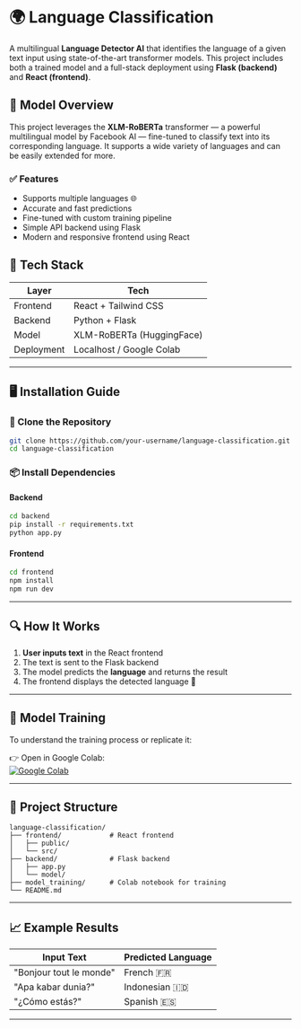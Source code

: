 
# 🌍 Language Classification

A multilingual **Language Detector AI** that identifies the language of a given text input using state-of-the-art transformer models. This project includes both a trained model and a full-stack deployment using **Flask (backend)** and **React (frontend)**.

## 🧠 Model Overview

This project leverages the **XLM-RoBERTa** transformer — a powerful multilingual model by Facebook AI — fine-tuned to classify text into its corresponding language. It supports a wide variety of languages and can be easily extended for more.

### ✅ Features
- Supports multiple languages 🌐  
- Accurate and fast predictions  
- Fine-tuned with custom training pipeline  
- Simple API backend using Flask  
- Modern and responsive frontend using React  

## 🧩 Tech Stack

| Layer        | Tech                    |
|--------------|-------------------------|
| Frontend     | React + Tailwind CSS    |
| Backend      | Python + Flask          |
| Model        | XLM-RoBERTa (HuggingFace) |
| Deployment   | Localhost / Google Colab |

---

## 🖥️ Installation Guide

### 🔧 Clone the Repository

```bash
git clone https://github.com/your-username/language-classification.git
cd language-classification
```

### 📦 Install Dependencies

#### Backend
```bash
cd backend
pip install -r requirements.txt
python app.py
```

#### Frontend
```bash
cd frontend
npm install
npm run dev
```

---

## 🔍 How It Works

1. **User inputs text** in the React frontend
2. The text is sent to the Flask backend
3. The model predicts the **language** and returns the result
4. The frontend displays the detected language 🎯

---

## 🧪 Model Training

To understand the training process or replicate it:

👉 Open in Google Colab:  
[![Google Colab](https://colab.research.google.com/assets/colab-badge.svg)](https://colab.research.google.com/drive/1dMc-W7kDWL0Z3flCD3yDFksWftqVDiMw?usp=sharing)

---

## 📂 Project Structure

```
language-classification/
├── frontend/            # React frontend
│   ├── public/
│   └── src/
├── backend/             # Flask backend
│   ├── app.py
│   └── model/
├── model_training/      # Colab notebook for training
└── README.md
```

---

## 📈 Example Results

| Input Text                  | Predicted Language |
|----------------------------|--------------------|
| "Bonjour tout le monde"    | French 🇫🇷          |
| "Apa kabar dunia?"         | Indonesian 🇮🇩      |
| "¿Cómo estás?"             | Spanish 🇪🇸         |

---
